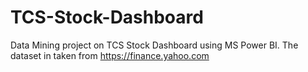 # TCS-Stock-Dashboard
Data Mining project on TCS Stock Dashboard using MS Power BI. The dataset in taken from https://finance.yahoo.com
